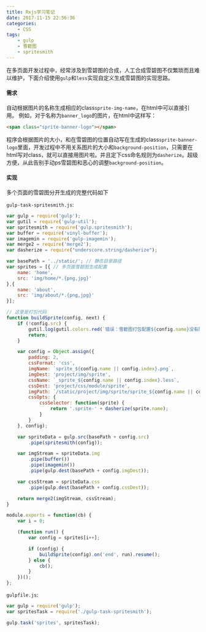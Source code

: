 ```yaml
---
title: Rxjs学习笔记
date: 2017-11-15 22:56:36
categories:
    - CSS
tags:
    - gulp
    - 雪碧图
    - spritesmith
---
```


在多页面开发过程中，经常涉及到雪碧图的合成，人工合成雪碧图不仅繁琐而且难以维护，下面介绍使用`gulp`和`less`实现自定义生成雪碧图的实现思路。

#### 需求
自动根据图片的名称生成相应的class`sprite-img-name`，在html中可以直接引用。
例如，对于名称为`banner_logo`的图片，在html中这样写：

```HTML
<span class="sprite-banner-logo"></span>
```
程序会根据图片的大小，和在雪碧图的位置自动写在生成的class`sprite-banner-logo`里面，开发过程中不用关系图片的大小和`background-position`，只需要在html写对class，就可以直接用图片啦。并且定下css命名规则为`dasherize`。超级方便，从此告别手动ps雪碧图和恶心的调整`background-position`。

#### 实现
多个页面的雪碧图分开生成的完整代码如下

`gulp-task-spritesmith.js`:
```js
var gulp = require('gulp');
var gutil = require('gulp-util');
var spritesmith = require('gulp.spritesmith');
var buffer = require('vinyl-buffer');
var imagemin = require('gulp-imagemin');
var merge2 = require('merge2');
var dasherize = require("underscore.string/dasherize");

var basePath = '../static/'; // 静态目录路径
var sprites = [{ // 多页面雪碧图生成配置
    name: 'home',
    src: 'img/home/*.{png,jpg}'
},{
    name: 'about',
    src: 'img/about/*.{png,jpg}'
}];

// 这里是打包代码
function buildSprite(config, next) {
    if (!config.src) {
        gutil.log(gutil.colors.red(`错误：雪碧图打包配置${config.name}没有配置src`));
        return;
    }

    var config = Object.assign({
        padding: 2,
        cssFormat: 'css',
        imgName: `sprite_${config.name || config.index}.png`,
        imgDest: 'project/img/sprite',
        cssName: `_sprite_${config.name || config.index}.less`,
        cssDest: 'project/css/module/sprite',
        imgPath: `/static/project/img/sprite/sprite_${config.name || config.index}.png`,
        cssOpts: {
            cssSelector: function(sprite) {
                return '.sprite-' + dasherize(sprite.name);
            }
        }
    }, config);

    var spriteData = gulp.src(basePath + config.src)
        .pipe(spritesmith(config));

    var imgStream = spriteData.img
        .pipe(buffer())
        .pipe(imagemin())
        .pipe(gulp.dest(basePath + config.imgDest));

    var cssStream = spriteData.css
        .pipe(gulp.dest(basePath + config.cssDest));

    return merge2(imgStream, cssStream);
}

module.exports = function(cb) {
    var i = 0;

    (function run() {
        var config = sprites[i++];

        if (config) {
            buildSprite(config).on('end', run).resume();
        } else {
            cb();
        }
    })();
};
```

`gulpfile.js`:
```js
var gulp = require('gulp');
var spritesTask = require('./gulp-task-spritesmith');

gulp.task('sprites', spritesTask);
```
